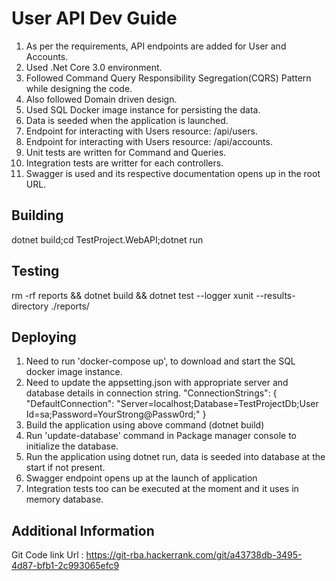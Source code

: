 # User API Dev Guide
  1. As per the requirements, API endpoints are added for User and Accounts.
  2. Used .Net Core 3.0 environment.
  3. Followed Command Query Responsibility Segregation(CQRS) Pattern while designing the code.
  4. Also followed Domain driven design.
  5. Used SQL Docker image instance for persisting the data.
  6. Data is seeded when the application is launched.
  7. Endpoint for interacting with Users resource: /api/users.
  8. Endpoint for interacting with Users resource: /api/accounts.
  9. Unit tests are written for Command and Queries.
  10. Integration tests are writter for each controllers.
  11. Swagger is used and its respective documentation opens up in the root URL.

## Building
  dotnet build;cd TestProject.WebAPI;dotnet run

## Testing
rm -rf reports && dotnet build && dotnet test --logger xunit --results-directory ./reports/

## Deploying
  1. Need to run 'docker-compose up', to download and start the SQL docker image instance.
  2. Need to update the appsetting.json with appropriate server and database details in connection string.
        "ConnectionStrings": {
            "DefaultConnection": "Server=localhost;Database=TestProjectDb;User Id=sa;Password=YourStrong@Passw0rd;"
        }     
  3. Build the application using above command (dotnet build)
  4. Run 'update-database' command in Package manager console to initialize the database.
  5. Run the application using dotnet run, data is seeded into database at the start if not present.
  6. Swagger endpoint opens up at the launch of application
  7. Integration tests too can be executed at the moment and it uses in memory database.



## Additional Information

Git Code link Url : https://git-rba.hackerrank.com/git/a43738db-3495-4d87-bfb1-2c993065efc9
